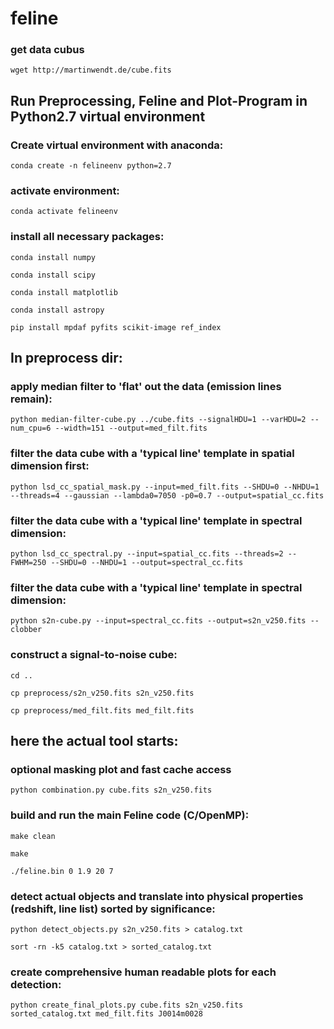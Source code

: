 # feline

### get data cubus
```
wget http://martinwendt.de/cube.fits
```

## Run Preprocessing, Feline and Plot-Program in Python2.7 virtual environment

### Create virtual environment with anaconda:
```
conda create -n felineenv python=2.7
```
### activate environment:
```
conda activate felineenv
```
### install all necessary packages:

```
conda install numpy
```
```
conda install scipy
```
```
conda install matplotlib
```
```
conda install astropy
```
```
pip install mpdaf pyfits scikit-image ref_index
```
## In preprocess dir:
### apply median filter to 'flat' out the data (emission lines remain):
```
python median-filter-cube.py ../cube.fits --signalHDU=1 --varHDU=2 --num_cpu=6 --width=151 --output=med_filt.fits
```
### filter the data cube with a 'typical line' template in spatial dimension first:
```
python lsd_cc_spatial_mask.py --input=med_filt.fits --SHDU=0 --NHDU=1 --threads=4 --gaussian --lambda0=7050 -p0=0.7 --output=spatial_cc.fits
```
### filter the data cube with a 'typical line' template in spectral dimension:
```
python lsd_cc_spectral.py --input=spatial_cc.fits --threads=2 --FWHM=250 --SHDU=0 --NHDU=1 --output=spectral_cc.fits
```
### filter the data cube with a 'typical line' template in spectral dimension:
```
python s2n-cube.py --input=spectral_cc.fits --output=s2n_v250.fits --clobber
```
### construct a signal-to-noise cube:
```
cd ..
```
```
cp preprocess/s2n_v250.fits s2n_v250.fits
```
```
cp preprocess/med_filt.fits med_filt.fits
```

## here the actual tool starts:

### optional masking plot and fast cache access
```
python combination.py cube.fits s2n_v250.fits
```

### build and run the main Feline code (C/OpenMP):
```
make clean
```
```
make
```
```
./feline.bin 0 1.9 20 7
```
### detect actual objects and translate into physical properties (redshift, line list) sorted by significance:
```
python detect_objects.py s2n_v250.fits > catalog.txt
```
```
sort -rn -k5 catalog.txt > sorted_catalog.txt
```
### create comprehensive human readable plots for each detection:
```
python create_final_plots.py cube.fits s2n_v250.fits sorted_catalog.txt med_filt.fits J0014m0028
```